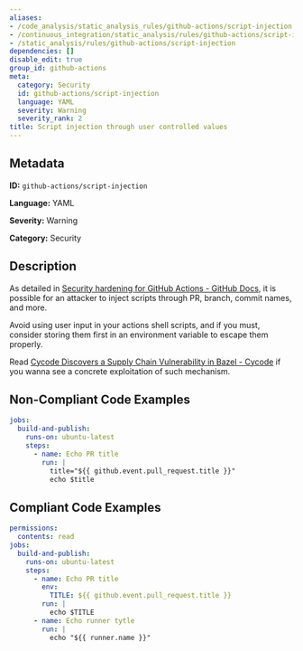 ```yaml
---
aliases:
- /code_analysis/static_analysis_rules/github-actions/script-injection
- /continuous_integration/static_analysis/rules/github-actions/script-injection
- /static_analysis/rules/github-actions/script-injection
dependencies: []
disable_edit: true
group_id: github-actions
meta:
  category: Security
  id: github-actions/script-injection
  language: YAML
  severity: Warning
  severity_rank: 2
title: Script injection through user controlled values
---
```

<!--  SOURCED FROM https://github.com/DataDog/datadog-static-analyzer-rule-docs -->


## Metadata
**ID:** `github-actions/script-injection`

**Language:** YAML

**Severity:** Warning

**Category:** Security

## Description
As detailed in [Security hardening for GitHub Actions - GitHub Docs](https://docs.github.com/en/actions/security-guides/security-hardening-for-github-actions#understanding-the-risk-of-script-injections), it is possible for an attacker to inject scripts through PR, branch, commit names, and more.

Avoid using user input in your actions shell scripts, and if you must, consider storing them first in an environment variable to escape them properly.

Read [Cycode Discovers a Supply Chain Vulnerability in Bazel - Cycode](https://cycode.com/blog/cycode-discovers-a-supply-chain-vulnerability-in-bazel/) if you wanna see a concrete exploitation of such mechanism.

## Non-Compliant Code Examples
```yaml
jobs:
  build-and-publish:
    runs-on: ubuntu-latest
    steps:
      - name: Echo PR title
        run: |
          title="${{ github.event.pull_request.title }}"
          echo $title
```

## Compliant Code Examples
```yaml
permissions:
  contents: read
jobs:
  build-and-publish:
    runs-on: ubuntu-latest
    steps:
      - name: Echo PR title
        env:
          TITLE: ${{ github.event.pull_request.title }}
        run: |
          echo $TITLE
      - name: Echo runner tytle
        run: |
          echo "${{ runner.name }}"
```
